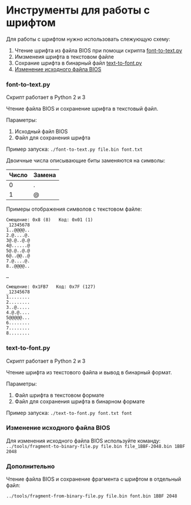# Инструменты для работы с шрифтом

Для работы с шрифтом нужно использовать слежующую схему:
1. Чтение шрифта из файла BIOS при помощи скрипта [font-to-text.py](#fonttotext)
2. Имзменеия шрифта в текстовом файле
3. Сохрание шрифта в бинарный файл [text-to-font.py](#texttofont)
4. [Изменение исходного файла BIOS](#fonttobios)

<a name="fonttotext"></a>
### font-to-text.py
Скрипт работает в Python 2 и 3

Чтение файла BIOS и сохранение шрифта в текстовый файл.

Параметры:
1. Исходный файл BIOS
2. Файл для сохранения шрифта

Пример запуска:
`./font-to-text.py file.bin font.txt`

Двоичные числа описывающие биты заменяются на символы:

Число | Замена
----- | -----
  0   |   . 
  1   |   @ 


Примеры отображения символов с текстовом файле:
```
Смещение: 0x8 (8)   Код: 0x01 (1)
_12345678
1..@@@@..
2.@....@.
3@.@..@.@
4@......@
5@.@..@.@
6@..@@..@
7.@....@.
8..@@@@..

…

Смещение: 0x1FB7   Код: 0x7F (127)
_12345678
1........
2........
3..@.....
4.@.@....
5@@@@@...
6........
7........
8........

```
<a name="texttofont"></a>
### text-to-font.py
Скрипт работает в Python 2 и 3

Чтение шрифта из текстового файла и вывод в бинарный формат.

Параметры:
1. Файл шрифта в текстовом формате
2. Файл для сохранения шрифта в бинарном формате

Пример запуска:
`./text-to-font.py font.txt font`

<a name="fonttobios"></a>
### Изменение исходного файла BIOS
Для изменения исходного файла BIOS используйте команду:
`../tools/fragment-to-binary-file.py file.bin file_1BBF-2048.bin 1BBF 2048`

### Дополнительно
Чтение файла BIOS и сохранение фрагмента с шрифтом в отдельный файл:

`../tools/fragment-from-binary-file.py file.bin font.bin 1BBF 2048`
